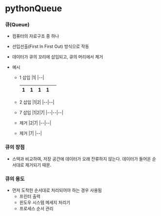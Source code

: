 # pythonQueue

### 큐(Queue)

  * 컴퓨터의 자료구조 중 하나
  * 선입선출(First In First Out) 방식으로 작동
  * 데이터가 큐의 꼬리에 삽입되고, 큐의 머리에서 제거
 
  * 예시
     * 1 삽입
        |1|
        |--|
        
        | 1 | 1 | 1 | 1 |   |
        |---|---|---|---|---|
     * 2 삽입
        |1|2|
        |--|--|
     * 7 삽입
        |1|2|7|
        |--|--|--|
     * 제거
        |2|7|
        |--|--|
     * 제거
        |7|
        |--|
  
### 큐의 장점
  
  * 스택과 비교하여, 저장 공간에 데이터가 오래 잔류하지 않는다. 데이터가 들어온 순서대로 제거되기 때문.
  
### 큐의 용도
  
  * 먼저 도착한 순서대로 처리되어야 하는 경우 사용됨
     * 프린터 출력
     * 윈도우 시스템 메세지 처리기
     * 프로세스 순서 관리
